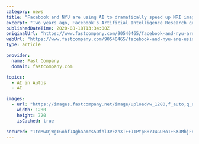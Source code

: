 ```yaml
---
category: news
title: "Facebook and NYU are using AI to dramatically speed up MRI imaging"
excerpt: "Two years ago, Facebook’s Artificial Intelligence Research group (FAIR) began collaborating with researchers at New York University’s Medical School on artificial intelligence that held the ..."
publishedDateTime: 2020-08-18T13:34:00Z
originalUrl: "https://www.fastcompany.com/90540465/facebook-and-nyu-are-using-ai-to-dramatically-speed-up-mri-imaging?ref=hvper.com"
webUrl: "https://www.fastcompany.com/90540465/facebook-and-nyu-are-using-ai-to-dramatically-speed-up-mri-imaging?ref=hvper.com"
type: article

provider:
  name: Fast Company
  domain: fastcompany.com

topics:
  - AI in Autos
  - AI

images:
  - url: "https://images.fastcompany.net/image/upload/w_1280,f_auto,q_auto,fl_lossy/wp-cms/uploads/2020/08/poster-facebook-NYU-fast-mri-study.jpg"
    width: 1280
    height: 720
    isCached: true

secured: "1tcMwOjWgIGohfJ4ghaamcs5Ofhl3VFzhXT++J1PtpR87J4GURo1+SXJMhjFne+5e7jjQIrBpxMOwyfumNqzoYyJadPeKGOBg1jaKfKd4Ow7lkQ2Dn4e1Spz/Gxcn7SbqQ6o17PmAvC5wgE4c3g38+YwPOUPCwUY8s985uEL/XeEFEVqRxDQb7Y9SoIXgRzwLemn/WlOiLmF5YRZAdYazAGqEMD/StbfclkYe+PfsZQgA4hhR6gsbTBsL/MWz65/+q2GrkwPCOR7i8X8rEkNkLELhsizhEwvJGj/m5Z3f60+wxHE8X9ZfURgrQyHD28XwEzDtfvbQ54Q9d5QPNcgH+OksCI9Jy0lg2/KjxaTgi0=;lQbKeGxPpKdEtkgwGkC4pQ=="
---
```


